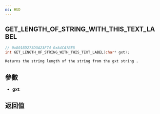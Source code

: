 ```yaml
---
ns: HUD
---
```

## GET_LENGTH_OF_STRING_WITH_THIS_TEXT_LABEL

```c
// 0x801BD273D3A23F74 0xA4CA7BE5
int GET_LENGTH_OF_STRING_WITH_THIS_TEXT_LABEL(char* gxt);
```

```
Returns the string length of the string from the gxt string .  
```

## 參數
* **gxt**: 

## 返回值
